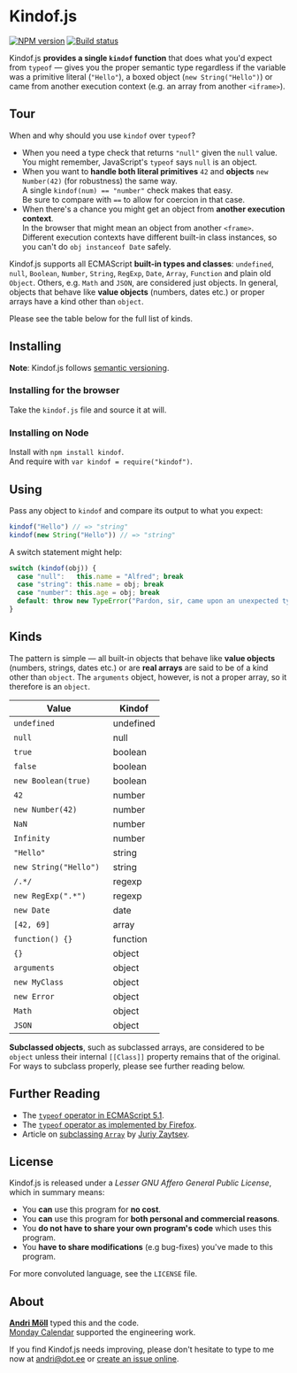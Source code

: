 Kindof.js
=====================
[![NPM version](https://badge.fury.io/js/kindof.png)](http://badge.fury.io/js/kindof)
[![Build status](https://travis-ci.org/moll/js-kindof.png?branch=master)](https://travis-ci.org/moll/js-kindof)

Kindof.js **provides a single `kindof` function** that does what you'd expect from `typeof` — gives you the proper semantic type regardless if the variable was a primitive literal (`"Hello"`), a boxed object (`new String("Hello")`) or came from another execution context (e.g. an array from another `<iframe>`).

## Tour
When and why should you use `kindof` over `typeof`?

- When you need a type check that returns `"null"` given the `null` value.  
  You might remember, JavaScript's `typeof` says `null` is an object.
- When you want to **handle both literal primitives** `42` and **objects** `new Number(42)` (for robustness) the same way.  
  A single `kindof(num) == "number"` check makes that easy.  
  Be sure to compare with `==` to allow for coercion in that case.
- When there's a chance you might get an object from **another execution context**.  
  In the browser that might mean an object from another `<frame>`.  
  Different execution contexts have different built-in class instances, so you can't do `obj instanceof Date` safely.

Kindof.js supports all ECMAScript **built-in types and classes**: `undefined`, `null`, `Boolean`, `Number`, `String`, `RegExp`, `Date`, `Array`, `Function` and plain old `Object`. Others, e.g. `Math` and `JSON`, are considered just objects. In general, objects that behave like **value objects** (numbers, dates etc.) or proper arrays have a kind other than `object`.

Please see the table below for the full list of kinds.


Installing
----------
**Note**: Kindof.js follows [semantic versioning](http://semver.org/).

### Installing for the browser
Take the `kindof.js` file and source it at will.

### Installing on Node
Install with `npm install kindof`.  
And require with `var kindof = require("kindof")`.

Using
-----
Pass any object to `kindof` and compare its output to what you expect:
```javascript
kindof("Hello") // => "string"
kindof(new String("Hello")) // => "string"
```

A switch statement might help:
```javascript
switch (kindof(obj)) {
  case "null":   this.name = "Alfred"; break
  case "string": this.name = obj; break
  case "number": this.age = obj; break
  default: throw new TypeError("Pardon, sir, came upon an unexpected type.")
}
```


Kinds
-----
The pattern is simple — all built-in objects that behave like **value objects** (numbers, strings, dates etc.) or are **real arrays** are said to be of a kind other than `object`. The `arguments` object, however, is not a proper array, so it therefore is an `object`.

Value                 | Kindof
----------------------|----------
`undefined           `| undefined
`null                `| null
`true                `| boolean
`false               `| boolean
`new Boolean(true)   `| boolean
`42                  `| number
`new Number(42)      `| number
`NaN                 `| number
`Infinity            `| number
`"Hello"             `| string
`new String("Hello") `| string
`/.*/                `| regexp
`new RegExp(".*")    `| regexp
`new Date            `| date
`[42, 69]            `| array
`function() {}       `| function
`{}                  `| object
`arguments           `| object
`new MyClass         `| object
`new Error           `| object
`Math                `| object
`JSON                `| object

**Subclassed objects**, such as subclassed arrays, are considered to be `object` unless their internal `[[Class]]` property remains that of the original. For ways to subclass properly, please see further reading below.


Further Reading
---------------
- The [`typeof` operator in ECMAScript 5.1][1].
- The [`typeof` operator as implemented by Firefox][2].
- Article on [subclassing `Array`][3] by [Juriy Zaytsev][4].

[1]: http://www.ecma-international.org/ecma-262/5.1/#sec-11.4.3
[2]: https://developer.mozilla.org/en-US/docs/Web/JavaScript/Reference/Operators/typeof
[3]: http://perfectionkills.com/how-ecmascript-5-still-does-not-allow-to-subclass-an-array/
[4]: http://perfectionkills.com


License
-------
Kindof.js is released under a *Lesser GNU Affero General Public License*, which in summary means:

- You **can** use this program for **no cost**.
- You **can** use this program for **both personal and commercial reasons**.
- You **do not have to share your own program's code** which uses this program.
- You **have to share modifications** (e.g bug-fixes) you've made to this program.

For more convoluted language, see the `LICENSE` file.


About
-----
**[Andri Möll](http://themoll.com)** typed this and the code.  
[Monday Calendar](https://mondayapp.com) supported the engineering work.

If you find Kindof.js needs improving, please don't hesitate to type to me now at [andri@dot.ee](mailto:andri@dot.ee) or [create an issue online](https://github.com/moll/js-kindof/issues).
